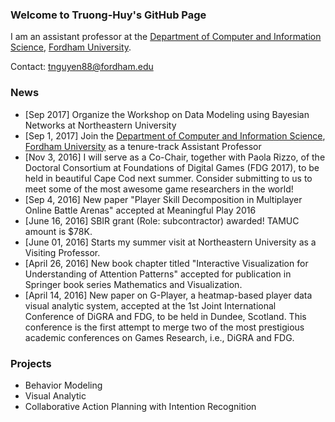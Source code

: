 ### Welcome to Truong-Huy's GitHub Page
I am an assistant professor at the [Department of Computer and Information Science](https://www.fordham.edu/info/20344/computer_and_information_science/), [Fordham University](https://www.fordham.edu/).

Contact: tnguyen88@fordham.edu

### News
* \[Sep 2017\] Organize the Workshop on Data Modeling using Bayesian Networks at Northeastern University
* \[Sep 1, 2017\] Join the [Department of Computer and Information Science](https://www.fordham.edu/info/20344/computer_and_information_science/), [Fordham University](https://www.fordham.edu/) as a tenure-track Assistant Professor
* \[Nov 3, 2016\] I will serve as a Co-Chair, together with Paola Rizzo, of the Doctoral Consortium at Foundations of Digital Games (FDG 2017), to be held in beautiful Cape Cod next summer. Consider submitting to us to meet some of the most awesome game researchers in the world!
* \[Sep 4, 2016\] New paper "Player Skill Decomposition in Multiplayer Online Battle Arenas" accepted at Meaningful Play 2016
* \[June 16, 2016\] SBIR grant (Role: subcontractor) awarded! TAMUC amount is $78K.
* \[June 01, 2016\] Starts my summer visit at Northeastern University as a Visiting Professor.
* \[April 26, 2016\] New book chapter titled "Interactive Visualization for Understanding of Attention Patterns" accepted for publication in Springer book series Mathematics and Visualization.
* \[April 14, 2016\] New paper on G-Player, a heatmap-based player data visual analytic system, accepted at the 1st Joint International Conference of DiGRA and FDG, to be held in Dundee, Scotland. This conference is the first attempt to merge two of the most prestigious academic conferences on Games Research, i.e., DiGRA and FDG.

### Projects
* Behavior Modeling
* Visual Analytic
* Collaborative Action Planning with Intention Recognition
